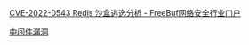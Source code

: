 [CVE-2022-0543 Redis 沙盒逃逸分析 - FreeBuf网络安全行业门户](https://www.freebuf.com/news/325729.html)


















[中间件漏洞](../中间件漏洞.md)